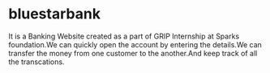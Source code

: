 # bluestarbank

It is a Banking Website created as a part of GRIP Internship at Sparks foundation.We can quickly open the account by entering the details.We can transfer the money from one customer to the another.And keep track of all the transcations.
